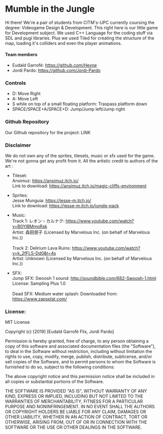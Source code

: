 # Mumble in the Jungle

Hi there! We're a pair of students from CITM's-UPC currently coursing the degree: Videogame Design & Development.
This right here is our little game for Development subject. We used C++ Language for the coding stuff via SDL and pugi libraries. Plus we used Tiled for creating the structure of the map, loading it's colliders and even the player animations.

#### Team members

* Eudald Garrofé: https://github.com/Hevne
* Jordi Pardo: https://github.com/Jordi-Pardo

### Controls

* D: Move Right
* A: Move Left
* S while on top of a small floating platform: Traspass platform down
* SPACE/SPACE+A/SPACE+D: Jump/Jump left/Jump right

### Github Repository

Our Github repository for the project:
LINK

### Disclaimer

We do not own any of the sprites, tilesets, music or sfx used for the game. We're not gonna get any profit from it. All the artistic credit to authors of the art :

* Tileset: <br>
Ansimuz: https://ansimuz.itch.io/ <br>
Link to download: https://ansimuz.itch.io/magic-cliffs-environment
   
* Sprites: <br>
Jesse Munguia: https://jesse-m.itch.io/<br>
Link to download: https://jesse-m.itch.io/jungle-pack
            
* Music:<br>
Track 1: レオン・カルナク: https://www.youtube.com/watch?v=B0YIBMmoRsk<br>
         Artist: 森田朋子 (Licensed by Marvelous Inc. (on behalf of Marvelous Inc.))<br><br>
Track 2: Delirium Lava Ruins: https://www.youtube.com/watch?v=k_2fFLS-Dd0&t=4s<br>
Artist: Unknown (Licensed by Marvelous Inc. (on behalf of Marvelous Inc.))
                
* SFX:<br>
Jump SFX: Swoosh 1 sound: http://soundbible.com/682-Swoosh-1.html<br>
License: Sampling Plus 1.0<br><br>
Dead SFX: Medium water splash: Downloaded from: https://www.zapsplat.com/
          
### License:

MIT License

Copyright (c) [2019] [Eudald Garrofé Flix, Jordi Pardo]

Permission is hereby granted, free of charge, to any person obtaining a copy
of this software and associated documentation files (the "Software"), to deal
in the Software without restriction, including without limitation the rights
to use, copy, modify, merge, publish, distribute, sublicense, and/or sell
copies of the Software, and to permit persons to whom the Software is
furnished to do so, subject to the following conditions:

The above copyright notice and this permission notice shall be included in all
copies or substantial portions of the Software.

THE SOFTWARE IS PROVIDED "AS IS", WITHOUT WARRANTY OF ANY KIND, EXPRESS OR
IMPLIED, INCLUDING BUT NOT LIMITED TO THE WARRANTIES OF MERCHANTABILITY,
FITNESS FOR A PARTICULAR PURPOSE AND NONINFRINGEMENT. IN NO EVENT SHALL THE
AUTHORS OR COPYRIGHT HOLDERS BE LIABLE FOR ANY CLAIM, DAMAGES OR OTHER
LIABILITY, WHETHER IN AN ACTION OF CONTRACT, TORT OR OTHERWISE, ARISING FROM,
OUT OF OR IN CONNECTION WITH THE SOFTWARE OR THE USE OR OTHER DEALINGS IN THE
SOFTWARE.
           

